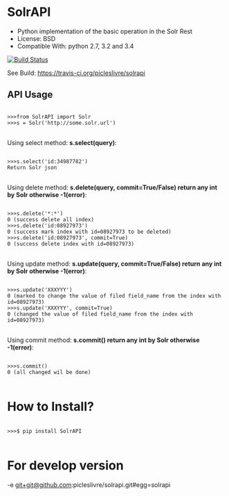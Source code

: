 SolrAPI
========

* Python implementation of the basic operation in the Solr Rest
* License: BSD
* Compatible With: python 2.7, 3.2 and 3.4

[![Build Status](https://travis-ci.org/picleslivre/solrapi.svg)](https://travis-ci.org/picleslivre/solrapi)

See Build: https://travis-ci.org/picleslivre/solrapi

API Usage
---------

<pre>
<code>
>>>from SolrAPI import Solr
>>>s = Solr('http://some.solr.url')
</code>
</pre>

Using select method: <b>s.select(query)</b>:
<pre>
<code>
>>>s.select('id:34987782')
Return Solr json
</code>
</pre>

Using delete method: <b>s.delete(query, commit=True/False) return any int by Solr otherwise -1(error)</b>:
<pre>
<code>
>>>s.delete('*:*')
0 (success delete all index)
>>>s.delete('id:08927973')
0 (success mark index with id=08927973 to be deleted)
>>>s.delete('id:08927973', commit=True)
0 (success delete index with id=08927973)
</code>
</pre>

Using update method: <b>s.update(query, commit=True/False) return any int by Solr otherwise -1(error)</b>:
<pre>
<code>
>>>s.update('<doc><add><field name="id">XXX</field><field name="field_name">YYY</field></add></doc>')
0 (marked to change the value of filed field_name from the index with id=08927973)
>>>s.update('<doc><add><field name="id">XXX</field><field name="field_name">YYY</field></add></doc>', commit=True)
0 (changed the value of filed field_name from the index with id=08927973)
</code>
</pre>

Using commit method: <b>s.commit() return any int by Solr otherwise -1(error)</b>:
<pre>
<code>
>>>s.commit()
0 (all changed wil be done)
</code>
</pre>

How to Install?
=================
<pre>
<code>
>>>$ pip install SolrAPI
</code>
</pre>

For develop version
====================

-e git+git@github.com:picleslivre/solrapi.git#egg=solrapi

